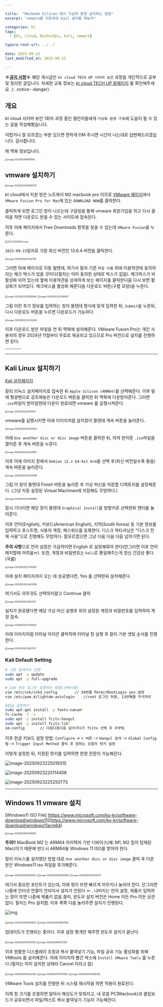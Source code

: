 ```yaml
---

title:  "Macbook Silicon 에서 가상화 환경 설치하는 방법"
excerpt: "vmware를 이용하여 kail 설치를 해보자"

categories: kt
tags:
  - [kt, cloud, DevSecOps, kali, vmware]

typora-root-url: ../../
 
date: 2025-09-23
last_modified_at: 2025-09-23

---
```


**☀️<u>공지 사항</u>☀️** 해당 게시글은 `kt cloud TECH UP 사이버 보안` 과정을 개인적으로 공부 및 정리한 글입니다. 자세한 교육 정보는  [kt cloud TECH UP 홈페이지](https://ktcloud-techup.com/cybersecurity) 를 확인해주세요.
{: .notice--danger}



## 개요
kt cloud 사이버 보안 1회차 과정 중인 챌린저들에게 `가상화 환경 구축`에 도움이 될 수 있는 글을 작성해봤습니다. 

어렵거나 잘 모르겠는 부분 있으면 편하게 DM 주시면 시간이 나는대로 답변해드리겠습니다. 감사합니다.

제 맥북 정보입니다.

<img src="../../images/2025-09-23-vmware/image-20250924161616182.png" alt="image-20250924161616182" style="zoom:50%;" />

## vmware 설치하기


<img src="../../images/2025-09-23-vmware/image-20250923220856778.png" alt="image-20250923220856778" style="zoom:50%;" />

kt cloud에서 지원 받은 노트북이 M2 macbook pro 이므로 [VMware 페이지](https://www.vmware.com/products/desktop-hypervisor/workstation-and-fusion)에서 `VMware Fusion Pro for Mac`에 있는 `DOWNLOAD NOW`를 클릭한다.

클릭하게 되면 로그인 창이 나오는데 구글링을 통해 vmware 회원가입을 하고 다시 클릭을 하면 다운로드 받을 수 있는 사이트에 접속된다.

이후 아래 페이지에서 Free Downloads 항목을 찾을 수 있는데 `VMware Fusion`을 누른다.

<img src="../../images/2025-09-23-vmware/SCR-20250923-tewj.png" alt="SCR-20250923-tewj" style="zoom:50%;" />

`2025-09-23`일자로 가장 최신 버전인 13.6.4 버전을 클릭한다.

<img src="../../images/2025-09-23-vmware/image-20250923221426790.png" alt="image-20250923221426790" style="zoom:50%;" />

그러면 아래 페이지로 이동 될텐데, 여기서 필자 기준 `파일 이름` 위에 이용약관에 동의하라는 체크 박스가 있을 것이다(필자는 이미 동의한 상태로 박스가 없음). 체크박스가 비활성화 되어 있는데 옆에 이용약관을 상세하게 보는 페이지를 클릭한다음 다시 보면 활성화가 되어있다. 체크박스를 활성화 해준다음 다운로드 버튼(구름 모양)을 누른다.

<img src="../../images/2025-09-23-vmware/image-20250923221829096.png" alt="image-20250923221829096" style="zoom:50%;" />

<img src="../../images/2025-09-23-vmware/image-20250923222108407.png" alt="image-20250923222108407" style="zoom:50%;" />

그럼 이런 추가 정보를 입력하는 창이 뜰텐데 형식에 맞게 입력한 뒤, `Submit`을 누른뒤, 다시 다운로드 버튼을 누르면 다운로드가 가능하다.

<img src="../../images/2025-09-23-vmware/image-20250923222333246.png" alt="image-20250923222333246" style="zoom:50%;" />

이후 다운로드 받은 파일을 연 뒤 맥북에 설치해준다. VMware Fusion Pro는 개인 사용자의 경우 2024년 11월부터 무료로 제공되고 있으므로 Pro 버전으로 설치를 진행하면 된다.

<img src="../../images/2025-09-23-vmware/image-20250923222440926.png" alt="image-20250923222440926" style="zoom: 25%;" />


---

## Kali Linux 설치하기
[Kali 설치페이지](https://www.kali.org/get-kali/#kali-installer-images)

칼리 리눅스 설치페이지로 접속한 뒤 `Apple Silicon (ARM64)`를 선택해준다. 이후 밑에 형광펜으로 강조해놓은 다운로드 버튼을 클릭한 뒤 맥북에 다운받아준다. 그러면 `.iso`파일이 받아질텐데 다운이 완료되면 vmware 를 실행시켜준다.

<img src="../../images/2025-09-23-vmware/image-20250923222815167.png" alt="image-20250923222815167" style="zoom:50%;" />



vmware를 실행시키면 아래 이미지처럼 설치창이 뜰텐데 계속 버튼을 눌러준다.

<img src="../../images/2025-09-23-vmware/image-20250923223050003.png" alt="image-20250923223050003" style="zoom:50%;" />

아래 `Use another disc or disc image` 버튼을 클릭한 뒤, 아까 받아준 `.iso`파일을 열어준 후 계속 버튼을 누른다.

<img src="../../images/2025-09-23-vmware/image-20250923223224955.png" alt="image-20250923223224955" style="zoom:50%;" />

이후 아래 이미지 창에서 `Debian 12.x 64-bit Arm`을 선택 후(최신 버전일수록 좋음) 계속 버튼을 눌러준다.

<img src="../../images/2025-09-23-vmware/image-20250923223343296.png" alt="image-20250923223343296" style="zoom:50%;" />

그럼 이 창이 뜰텐데 Finish 버튼을 눌러준 후 가상 머신을 저장할 디렉토리를 설정해준다. (그냥 자동 설정된 Virtual Machines에 저장해도 무방하다.)

<img src="../../images/2025-09-23-vmware/image-20250923223546680.png" alt="image-20250923223546680" style="zoom:50%;" />

잠시 기다리면 해당 창이 뜰텐데 `Graphical Install`을 방향키로 선택한뒤 엔터를 눌러준다.

이후 언어(English), 키보드(American English), 지역(South Korea) 등 기본 정보를 입력하고 호스트명, 사용자 계정, 패스워드를 등록한다. 디스크 파티셔닝은 “디스크 전체 사용”으로 진행해도 무방하다. 잘모르겠으면 그냥 다음 다음 다음 넘어가면 된다.

**주의 사항**으로 언어 설정은 가급적이면 English 로 설정해줘야 한다(안그러면 이후 언어 패치할때 어려움ㅠ). 또한, 계정과 비밀번호는 `kali`로 통일해주는게 정신 건강상 좋다.(국룰)

<img src="../../images/2025-09-23-vmware/image-20250923223730945.png" alt="image-20250923223730945" style="zoom:50%;" />


아래 설치 페이지까지 오는 데 성공했다면, Yes 를 선택한뒤 설치해준다.

<img src="../../images/2025-09-23-vmware/image-20250923224433056.png" alt="image-20250923224433056" style="zoom:50%;" />

여기서도 아무것도 선택하지말고 Continue 클릭

<img src="../../images/2025-09-23-vmware/image-20250923224823217.png" alt="image-20250923224823217" style="zoom:50%;" />

설치가 완료됐다면 해당 가상 머신 실행후 위의 설정된 계정과 비밀번호를 입력하여 계정 접속.

<img src="../../images/2025-09-23-vmware/image-20250923225759002.png" alt="image-20250923225759002" style="zoom:50%;" />

아래 이미지처럼 터미널 아이콘 클릭하여 터미널 창 실행 후 칼리 기본 셋팅 순서를 진행한다.

<img src="../../images/2025-09-23-vmware/image-20250923225623157.png" alt="image-20250923225623157" style="zoom:50%;" />


### Kali Default Setting
```bash
# 기본 업데이트 진행
sudo apt -y update
sudo apt -y full-upgrade

# SSH 루트 로그인 설정하는 방법(선택사항)
vim /etc/ssh/sshd_config 		// 34번줄 PermitRootLogin yes 설정
vim /etc/pam.d/lightdm-autologin	//root 로그인 허용, 13번째줄 주석처리

#한글 설정하기
sudo apt-get install -y fonts-nanum*
fc-cache -f -v
sudo apt -y install fcitx-hangul
sudo apt -y install fcitx-lib*
im-config 		// 다음다음다음 넘어가다가 fcitx 선택 후 리부팅
```

이후 한글 키보드 설정 방법: `Configure` -> `+ 버튼` -> `Hangul 검색` -> `Global Config 탭` -> `Trigger Input Method 클릭 후 원하는 조합의 핫키 설정` 

이렇게 설정한 뒤, 지정된 핫키를 입력하면 한영 전환이 가능해진다.

![image-20250923225019315](../../images/2025-09-23-vmware/image-20250923225019315.png)

![image-20250923225114458](../../images/2025-09-23-vmware/image-20250923225114458.png)

![image-20250923225250773](../../images/2025-09-23-vmware/image-20250923225250773.png)

---

## Windows 11 vmware 설치
[Windows11 ISO File] [https://www.microsoft.com/ko-kr/software-download/windows11](https://www.microsoft.com/ko-kr/software-download/windows11arm64)

<img src="../../images/2025-09-23-vmware/image-20250924124436910.png" alt="image-20250924124436910" style="zoom:50%;" />

**주의!!** MacBook M2 는 ARM64 아키텍처 기반 디바이스(예: M1, M2 칩이 탑재된 Mac)이기 때문에 반드시 ARM64용 Windows 11 ISO를 받아야 한다.



칼리 리눅스를 설치했던 방법 대로 `Use another disc or disc image` 클릭 후 다운 받은 Windows11 iso 파일을 추가해준다.



<img src="../../images/2025-09-23-vmware/image-20250924140415403.png" alt="image-20250924140415403" style="zoom:50%;" />

<img src="../../images/2025-09-23-vmware/image-20250924140435069.png" alt="image-20250924140435069" style="zoom:50%;" />

<img src="../../images/2025-09-23-vmware/image-20250924140522570.png" alt="image-20250924140522570" style="zoom:50%;" />

여기서 중요한 포인트가 있는데, 아래 창이 뜨면 빠르게 아무키나 눌러야 한다. 안그러면 나중에 인터넷 연결이 안되어서 설치가 안된다 ㅠ.. 나머지는 언어 설정, 제품키 입력하는 창이 뜨면 나중에 제품키 없음 클릭, 윈도우 설치 버전은 Home 이든 Pro 이든 상관 없다. 필자는 Pro 설치함. 이후 쭉쭉 다음 눌러주면 설치가 진행된다.

![img](https://www.webwash.net/wp-content/uploads/2024/01/word-image-24018-14-1024x805.png)


<img src="../../images/2025-09-23-vmware/image-20250924140801642.png" alt="image-20250924140801642" style="zoom:50%;" />

<img src="../../images/2025-09-23-vmware/image-20250924140847924.png" alt="image-20250924140847924" style="zoom:50%;" />

업데이트가 진행되는 중이다. 이후 설정 몇개만 해주면 윈도우 설치가 끝난다.

<img src="../../images/2025-09-23-vmware/image-20250924153013058.png" alt="image-20250924153013058" style="zoom:50%;" />

<img src="../../images/2025-09-23-vmware/image-20250924160127581.png" alt="image-20250924160127581" style="zoom:50%;" />

이후 원활한 디스플레이 조정과 복사 붙여넣기 기능, 파일 공유 기능 활성화를 위해 VMtools 를 설치해준다. 아래 이미지의 빨간 박스에 `Install VMware Tools` 를 누른다.(필자는 이미 설치한 상태라 Cancel 이라고 뜸)

<img src="../../images/2025-09-23-vmware/image-20250924174032764.png" alt="image-20250924174032764" style="zoom:50%;" />



<img src="../../images/2025-09-23-vmware/image-20250924174417904.png" alt="image-20250924174417904" style="zoom:50%;" />

<img src="../../images/2025-09-23-vmware/image-20250924174446395.png" alt="image-20250924174446395" style="zoom:50%;" />

VMware Tools 설치를 진행한 뒤 시스템 재시작을 하면 적용이 완료된다.

이제 창 크기를 조절하면 알아서 해상도가 맞춰지고, 내 로컬 PC(Macbook)과 클립보드가 공유되면서 파일/텍스트 복사 붙여넣기 기능이 가능해진다.
